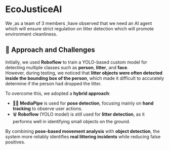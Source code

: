 # EcoJusticeAI
We ,as a team of 3 members ,have observed that we need an AI agent which will ensure strict regulation on litter detection which will promote environment cleanliness.
## 🧩 Approach and Challenges

Initially, we used **Roboflow** to train a YOLO-based custom model for detecting multiple classes such as **person**, **litter**, and **face**.  
However, during testing, we noticed that **litter objects were often detected inside the bounding box of the person**, which made it difficult to accurately determine if the person had dropped the litter.  

To overcome this, we adopted a **hybrid approach**:

- 🧍‍♂️ **MediaPipe** is used for **pose detection**, focusing mainly on **hand tracking** to observe user actions.  
- 🗑️ **Roboflow** (YOLO model) is still used for **litter detection**, as it performs well in identifying small objects on the ground.

By combining **pose-based movement analysis** with **object detection**, the system more reliably identifies **real littering incidents** while reducing false positives.

